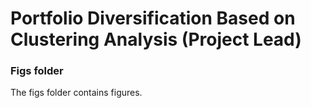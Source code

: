# Portfolio Diversification Based on Clustering Analysis (Project Lead)
### Figs folder
The figs folder contains figures.
